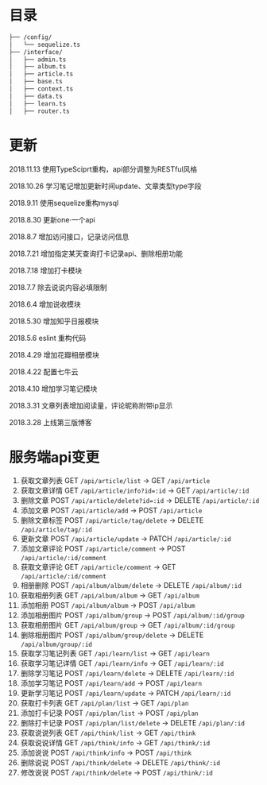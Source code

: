 # 目录

```bash
├── /config/
│   └── sequelize.ts
├── /interface/
│   ├── admin.ts
│   ├── album.ts
│   ├── article.ts
│   ├── base.ts
│   ├── context.ts
│   ├── data.ts
│   ├── learn.ts
│   ├── router.ts
```

# 更新

2018.11.13 使用TypeSciprt重构，api部分调整为RESTful风格

2018.10.26 学习笔记增加更新时间update、文章类型type字段

2018.9.11 使用sequelize重构mysql

2018.8.30 更新one·一个api

2018.8.7 增加访问接口，记录访问信息

2018.7.21 增加指定某天查询打卡记录api、删除相册功能

2018.7.18 增加打卡模块

2018.7.7 除去说说内容必填限制

2018.6.4 增加说收模块

2018.5.30 增加知乎日报模块

2018.5.6 eslint 重构代码

2018.4.29 增加花瓣相册模块

2018.4.22 配置七牛云

2018.4.10 增加学习笔记模块

2018.3.31 文章列表增加阅读量，评论昵称附带ip显示

2018.3.28 上线第三版博客


# 服务端api变更

1. 获取文章列表 GET `/api/article/list` -> GET `/api/article`
2. 获取文章详情 GET `/api/article/info?id=:id` -> GET `/api/article/:id`
3. 删除文章 POST `/api/article/delete?id=:id` -> DELETE `/api/article/:id`
4. 添加文章 POST `/api/article/add` -> POST `/api/article`
5. 删除文章标签 POST `/api/article/tag/delete` -> DELETE `/api/article/tag/:id`
6. 更新文章 POST `/api/article/update` -> PATCH `/api/article/:id`
7. 添加文章评论 POST `/api/article/comment` -> POST `/api/article/:id/comment`
8. 获取文章评论 GET `/api/article/comment` -> GET `/api/article/:id/comment`
9. 相册删除 POST `/api/album/album/delete` -> DELETE `/api/album/:id`
10. 获取相册列表 GET `/api/album/album` -> GET `/api/album`
11. 添加相册 POST `/api/album/album` -> POST `/api/album`
12. 添加相册图片 POST `/api/album/group` -> POST `/api/album/:id/group`
13. 获取相册图片 GET `/api/album/group` -> GET `/api/album/:id/group`
14. 删除相册图片 POST `/api/album/group/delete` -> DELETE `/api/album/group/:id`
15. 获取学习笔记列表 GET `/api/learn/list` -> GET `/api/learn`
16. 获取学习笔记详情 GET `/api/learn/info` -> GET `/api/learn/:id`
17. 删除学习笔记 POST `/api/learn/delete` -> DELETE `/api/learn/:id`
18. 添加学习笔记 POST `/api/learn/add` -> POST `/api/learn`
19. 更新学习笔记 POST `/api/learn/update` -> PATCH `/api/learn/:id`
20. 获取打卡列表 GET `/api/plan/list` -> GET `/api/plan`
21. 添加打卡记录 POST `/api/plan/list` -> POST `/api/plan`
22. 删除打卡记录 POST `/api/plan/list/delete` -> DELETE `/api/plan/:id`
23. 获取说说列表 GET `/api/think/list` -> GET `/api/think`
24. 获取说说详情 GET `/api/think/info` -> GET `/api/think/:id`
25. 添加说说 POST `/api/think/info` -> POST `/api/think`
26. 删除说说 POST `/api/think/delete` -> DELETE `/api/think/:id`
26. 修改说说 POST `/api/think/delete` -> POST `/api/think/:id`